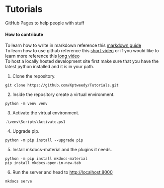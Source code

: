 # Tutorials
GitHub Pages to help people with stuff

#### How to contribute  

To learn how to write in markdown reference this [markdown guide](https://www.markdownguide.org/basic-syntax)  
To learn how to use github reference this [short video](https://www.youtube.com/watch?v=iv8rSLsi1xo) or if you would like to learn more reference this [long video](https://www.youtube.com/watch?v=tRZGeaHPoaw)  
To host a locally hosted development site first make sure that you have the latest python installed and it is in your path.

 1. Clone the repository.  
```
git clone https://github.com/Kptweedy/Tutorials.git
```  
2.  Inside the repository create a virtual environment.  
```
python -m venv venv
```  
3. Activate the virtual environment.  
```
.\venv\Scripts\Activate.ps1
```  
4. Upgrade pip.  
```
python -m pip install --upgrade pip
```  
5. Install mkdocs-material and the plugins it needs.  
```
python -m pip install mkdocs-material
pip install mkdocs-open-in-new-tab
```  
6. Run the server and head to [http://localhost:8000]()
```
mkdocs serve
```  